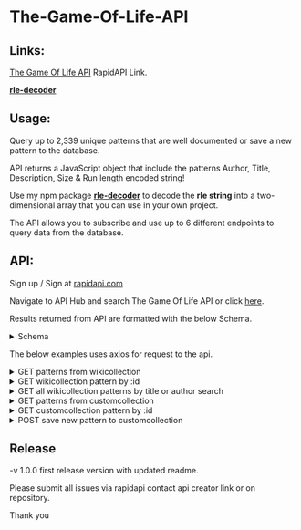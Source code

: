 # The-Game-Of-Life-API

## Links:

<a href="">The Game Of Life API</a> RapidAPI Link.

<a href="https://github.com/timjacksonm/rle-decoder">**rle-decoder**</a>

## Usage:

Query up to 2,339 unique patterns that are well documented or save a new pattern to the database.

API returns a JavaScript object that include the patterns Author, Title, Description, Size & Run length encoded string!

Use my npm package <a href="https://github.com/timjacksonm/rle-decoder">**rle-decoder**</a> to decode the **rle string** into a two-dimensional array that you can use in your own project.

The API allows you to subscribe and use up to 6 different endpoints to query data from the database.

## API:

Sign up / Sign at <a href="https://rapidapi.com/">rapidapi.com</a>

Navigate to API Hub and search The Game Of Life API or click <a href="">here</a>.

Results returned from API are formatted with the below Schema.

<details>
  <summary>Schema</summary>
  
  ```javascript
  {
	"type": "array",
	"items": {
		"type": "object",
		"properties": {
			"_id": {
				"type": "string"
			},
			"author": {
				"type": "string"
			},
			"title": {
				"type": "string"
			},
			"description": {
				"type": "array"
			},
			"size": {
				"type": "object",
				"properties": {
					"x": {
						"type": "integer"
					},
					"y": {
						"type": "integer"
					}
				}
			},
			"rleString": {
				"type": "string"
			},
			"date": {
				"type": "string"
			}
		}
	}
}
```
  
</details>

The below examples uses axios for request to the api.

<details>
  <summary>GET patterns from wikicollection</summary>

Results are sorted by size small -> large
  
If parameters are omitted API will return 10 results by default.
  
Optional parameters **count** and **select** can be added to change query results.

{ count: Number } - if included returns the Number of results you want returned. from 1 to a max range of 2,339 patterns.

{ select: JSON String } - if included returns only the fields listed within the Array of Strings in JSON format. I.E. { select: '["author", "rleString"]' }
fields you can include are _id, author, title, description, size, rleString, date

**Example Request**
  
```javascript
var axios = require("axios").default;

var options = {
  method: 'GET',
  url: 'https://the-game-of-life.p.rapidapi.com/wikicollection/patterns/',
  params: {
    select: '["author","title","description","size","rleString","date"]',
    count: '1'
  },
  headers: {
    'x-rapidapi-host': 'the-game-of-life.p.rapidapi.com',
    'x-rapidapi-key': 'Your API-Key Here'
  }
};

axios.request(options).then(function (response) {
	console.log(response.data);
}).catch(function (error) {
	console.error(error);
});
```
  
**Example Response**

  ```javascript
{
    "size": {
        "x": 11,
        "y": 11
    },
    "_id": "61de589cbec647f794843b51",
    "author": "",
    "title": "Scrubber with blocks",
    "description": [],
    "rleString": "4b2o$4b2o2$4b3o$3bo3bob2o$2obo3bob2o$2obo3bo$4b3o2$5b2o$5b2o!",
    "date": "2022-01-12T04:27:08.057Z"
}
```
  
  
</details>

<details>
  <summary>GET wikicollection pattern by :id</summary>

If parameters are omitted API will return result with all fields by default.

Optional parameter **select** can be added to change query results.

{ select: JSON String } - if included returns only the fields listed within the Array of Strings in JSON format. I.E. { select: '["author", "rleString"]' }
fields you can include are _id, author, title, description, size, rleString, date

**Example Request**
  
```javascript
var axios = require("axios").default;

var options = {
  method: 'GET',
  url: 'https://the-game-of-life.p.rapidapi.com/wikicollection/patterns/61de589bbec647f7948435ef',
  params: {select: '["author","title","description","size","rleString","date"]'},
  headers: {
    'x-rapidapi-host': 'the-game-of-life.p.rapidapi.com',
    'x-rapidapi-key': 'Your API-Key Here'
  }
};

axios.request(options).then(function (response) {
	console.log(response.data);
}).catch(function (error) {
	console.error(error);
});
```
  
**Example Response**

  ```javascript
{
    "size": {
        "x": 12,
        "y": 5
    },
    "_id": "61de589bbec647f7948435ef",
    "author": "Dean Hickerson",
    "title": "Blom",
    "description": [
        "A methuselah with lifespan 23314 found in July 2002.",
        "www.conwaylife.com/wiki/index.php?title=Blom"
    ],
    "rleString": "o10bo$b4o6bo$2b2o7bo$10bob$8bobo!",
    "date": "2022-01-12T04:27:07.819Z"
}
```

</details>

<details>
  <summary>GET all wikicollection patterns by title or author search</summary>

Required parameters: path which is the directory to filter. Can be title or author.
  
Required query: value which is the search query.

If parameters are omitted API will return 10 results by default.
  
Optional parameters **count** and **select** can be added to change query results.

{ count: Number } - if included returns the Number of results you want returned. from 1 to a max range of 2,339 patterns.

{ select: JSON String } - if included returns only the fields listed within the Array of Strings in JSON format. I.E. { select: '["author", "rleString"]' }
fields you can include are _id, author, title, description, size, rleString, date

**Example Request**
  
```javascript
var axios = require("axios").default;

var options = {
  method: 'GET',
  url: 'https://the-game-of-life.p.rapidapi.com/wikicollection/search/title',
  params: {
    value: 'cloverleaf',
    select: '["author","title","description","size","rleString","date"]',
    count: '1'
  },
  headers: {
    'x-rapidapi-host': 'the-game-of-life.p.rapidapi.com',
    'x-rapidapi-key': 'Your API-Key Here'
  }
};

axios.request(options).then(function (response) {
	console.log(response.data);
}).catch(function (error) {
	console.error(error);
});
```
  
**Example Response**

  ```javascript
[
    {
        "_id": "61de589bbec647f7948436e8",
        "author": "Adam P. Goucher",
        "title": "Cloverleaf interchange",
        "description": [
            "https://conwaylife.com/wiki/Cloverleaf_interchange",
            "https://conwaylife.com/patterns/cloverleafinterchange.rle"
        ],
        "size": {
            "x": 13,
            "y": 13
        },
        "rleString": "4bo3bo$3bobobobo$3bobobobo$b2o2bobo2b2o$o4bobo4bo$b4o3b4o2$b4o3b4o$o4bobo4bo$b2o2bobo2b2o$3bobobobo$3bobobobo$4bo3bo!",
        "date": "2022-01-12T04:27:07.876Z"
    }
]
```
  
</details>

<details>
  <summary>GET patterns from customcollection</summary>

**Custom Collection contains patterns saved from my Game Of Life Application. May be few results.**  
  
Results are sorted by size small -> large
  
If parameters are omitted API will return 10 results by default.
  
Optional parameters **count** and **select** can be added to change query results.

{ count: Number } - if included returns the Number of results you want returned. from 1 to a max range of 2,339 patterns.

{ select: JSON String } - if included returns only the fields listed within the Array of Strings in JSON format. I.E. { select: '["author", "rleString"]' }
fields you can include are _id, author, title, description, size, rleString, date

**Example Request**
  
```javascript
var axios = require("axios").default;

var options = {
  method: 'GET',
  url: 'https://the-game-of-life.p.rapidapi.com/customcollection/patterns/',
  params: {
    select: '["author","title","description","size","rleString","date"]',
    count: '1'
  },
  headers: {
    'x-rapidapi-host': 'the-game-of-life.p.rapidapi.com',
    'x-rapidapi-key': 'Your API-Key Here'
  }
};

axios.request(options).then(function (response) {
	console.log(response.data);
}).catch(function (error) {
	console.error(error);
});

```
  
**Example Response**

  ```javascript
[
    {
        "_id": "61e3651ab423cd99aee24876",
        "author": "Tim",
        "title": "epic pattern",
        "description": [
            "flys across the room in a crazy pattern you would not believe!"
        ],
        "size": {
            "x": 3,
            "y": 3
        },
        "rleString": "bo$2bo$3o!",
        "date": "2022-01-16T00:21:46.698Z"
    }
]
```
</details>

<details>
  <summary>GET customcollection pattern by :id</summary>
  
**Custom Collection contains patterns saved from my Game Of Life Application. May be few results.**  

If parameters are omitted API will return result with all fields by default.

Optional parameter **select** can be added to change query results.

{ select: JSON String } - if included returns only the fields listed within the Array of Strings in JSON format. I.E. { select: '["author", "rleString"]' }
fields you can include are _id, author, title, description, size, rleString, date

**Example Request**
  
```javascript
var axios = require("axios").default;

var options = {
  method: 'GET',
  url: 'https://the-game-of-life.p.rapidapi.com/customcollection/patterns/61e3651ab423cd99aee24876',
  params: {select: '["author","title","description","size","rleString","date"]'},
  headers: {
    'x-rapidapi-host': 'the-game-of-life.p.rapidapi.com',
    'x-rapidapi-key': 'Your API-Key Here'
  }
};

axios.request(options).then(function (response) {
	console.log(response.data);
}).catch(function (error) {
	console.error(error);
});

```
  
**Example Response**

```javascript
  {
    "size": {
        "x": 3,
        "y": 3
    },
    "_id": "61e3651ab423cd99aee24876",
    "author": "Tim",
    "title": "epic pattern",
    "description": [
        "flys across the room in a crazy pattern you would not believe!"
    ],
    "rleString": "bo$2bo$3o!",
    "date": "2022-01-16T00:21:46.698Z"
}

```
  
</details>

</details>

<details>
  <summary>POST save new pattern to customcollection</summary>



**Example Request**
  
```javascript
var axios = require("axios").default;

var options = {
  method: 'POST',
  url: 'https://the-game-of-life.p.rapidapi.com/customcollection/patterns/',
  headers: {
    'content-type': 'application/json',
    'x-rapidapi-host': 'the-game-of-life.p.rapidapi.com',
    'x-rapidapi-key': 'Your API-Key Here'
  },
  data: {
    author: 'Test',
    title: 'glider',
    description: ['default glider'],
    size: {x: 3, y: 3},
    rleString: 'bob$2bo$3o!'
  }
};

axios.request(options).then(function (response) {
	console.log(response.data);
}).catch(function (error) {
	console.error(error);
});
```
  
**Example Successful Response Code 201**

```javascript
{
    "author": "Test",
    "title": "glider",
    "description": [
        "default glider"
    ],
    "size": {
        "x": 3,
        "y": 3
    },
    "rleString": "bo$2bo$3o!",
    "_id": "61e5057e79afeb37385511bb",
    "date": "2022-01-17T05:58:22.888Z",
    "__v": 0
}
```
  
**Example Bad Request Response Code 400**

```javascript
{
    "message": {
        "errors": [
            {
                "value": "assdf",
                "msg": "Title already in use",
                "param": "title",
                "location": "body"
            }
        ]
    }
}
```
  
</details>

## Release

-v 1.0.0 first release version with updated readme.

Please submit all issues via rapidapi contact api creator link or on repository.

Thank you
